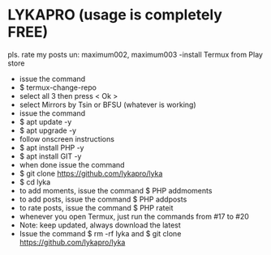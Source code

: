 # LYKAPRO (usage is completely FREE)
pls. rate my posts un: maximum002, maximum003
-install Termux from Play store
- issue the command
- $ termux-change-repo
- select all 3 then press < Ok >
- select Mirrors by Tsin or BFSU (whatever is working)
- issue the command
- $ apt update -y
- $ apt upgrade -y
- follow onscreen instructions
- $ apt install PHP -y
- $ apt install GIT -y
- when done issue the command
- $ git clone https://github.com/lykapro/lyka
- $ cd lyka
- to add moments, issue the command $ PHP addmoments
- to add posts, issue the command $ PHP addposts
- to rate posts, issue the command $ PHP rateit
- whenever you open Termux, just run the commands from #17 to #20
- Note: keep updated, always download the latest
- Issue the command $ rm -rf lyka and $ git clone https://github.com/lykapro/lyka
